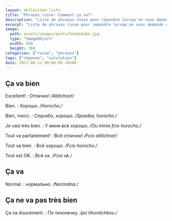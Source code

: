 ```yaml
---
layout: definition-lists
title: "Phrases russe: Comment ça va?"
description: "Liste de phrases russe pour répondre lorsqu'on vous demande comment vous allez."
excerpt: "Liste de phrases russe pour répondre lorsqu'on vous demande comment vous allez."
image:
  path: assets/images/posts/handshake.jpg
  type: "ImageObject"
  width: 640
  height: 360
categories: ["russe", "phrases"]
tags: ["réponse", "salutation"]
date: 2017-08-22 00:00:00 +0100
---
```


## Ça va bien

Excellent!
: Отлично!
*/Atlitchna!/*

Bien.
: Хорошо.
*/Horocho./*

Bien, merci.
: Спасибо, хорошо.
*/Spasiba, horocho./*

Je vais très bien.
: У меня всё хорошо.
*/Ou minia fcio horocho./*

Tout va parfaitement!
: Всё отлично!
*/Fcio atlitchna!/*

Tout va bien.
: Всё хорошо.
*/Fcio horocho./*

Tout est OK.
: Всё ок.
*/Fcio ok./*


## Ça va

Normal.
: нормально.
*/Normalna./*


## Ça ne va pas très bien

Ça va doucement.
: По тихонечку.
*/pa tihonitchkou./*
